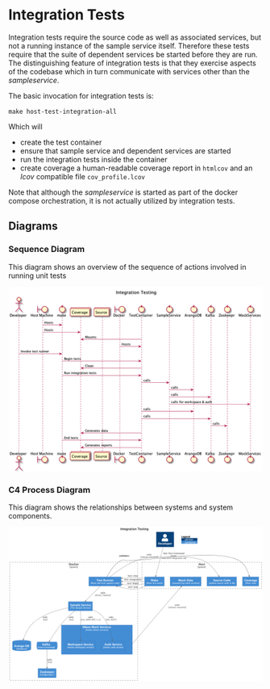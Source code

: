 # Integration Tests

Integration tests require the source code as well as associated services, but not a running instance of the sample service itself. Therefore these tests require that the suite of dependent services be started before they are run. The distinguishing feature of integration tests is that they exercise aspects of the codebase which in turn communicate with services other than the _sampleservice_.

The basic invocation for integration tests is:

```shell
make host-test-integration-all
```

Which will

- create the test container
- ensure that sample service and dependent services are started
- run the integration tests inside the container
- create coverage a human-readable coverage report in `htmlcov` and an _lcov_ compatible file `cov_profile.lcov`

Note that although the _sampleservice_ is started as part of the docker compose orchestration, it is not actually utilized by integration tests.

## Diagrams

### Sequence Diagram

This diagram shows an overview of the sequence of actions involved in running unit tests

![unit tests](../diagrams/out/integration-tests-sequence/integration-tests-sequence.png)

### C4 Process Diagram

This diagram shows the relationships between systems and system components.

![unit tests](../diagrams/out/integration-tests-c4/integration-tests-c4.png)

